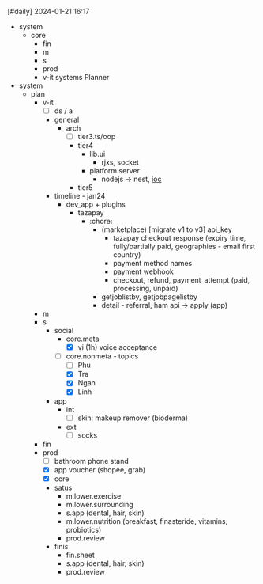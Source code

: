 [#daily]
2024-01-21
16:17

- system
	- core
		- fin
		- m
		- s
		- prod
		- v-it
systems  Planner
- system
	- plan
		- v-it
			- [ ] ds / a
			- general
				- arch
					- [ ] tier3.ts/oop
					- tier4
						- lib.ui
							- rjxs, socket
						- platform.server
							- nodejs -> nest, [ioc](https://angular.io/guide/dependency-injection)
					- tier5
			- timeline - jan24
				- dev_app + plugins
					- tazapay
						- :chore:
							- (marketplace) [migrate v1 to v3] api_key
								- tazapay checkout response (expiry time, fully/partially paid, geographies - email first country)
								- payment method names
								- payment webhook
								- checkout, refund, payment_attempt (paid, processing, unpaid)
							- getjoblistby, getjobpagelistby
							- detail - referral, ham api -> apply (app)
		- m
		- s
			- social
				- core.meta
					- [x] vi (1h) voice acceptance
				- [ ] core.nonmeta - topics
					- [ ] Phu
					- [x] Tra
					- [x] Ngan
					- [x] Linh
			- app
				- int
					- [ ] skin: makeup remover (bioderma)
				- ext
					- [ ] socks
		- fin
		- prod
			- [ ] bathroom phone stand
			- [x] app voucher (shopee, grab)
			- [x] core
			- satus
				- m.lower.exercise
				- m.lower.surrounding
				- s.app (dental, hair, skin)
				- m.lower.nutrition (breakfast, finasteride, vitamins, probiotics)
				- prod.review
			- finis
				- fin.sheet
				- s.app (dental, hair, skin)
				- prod.review